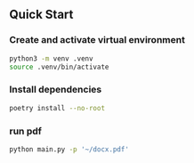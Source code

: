 ## Quick Start

### Create and activate virtual environment

```bash
python3 -m venv .venv
source .venv/bin/activate
```

### Install dependencies

```bash
poetry install --no-root
```

### run pdf

```bash
python main.py -p '~/docx.pdf'
```
